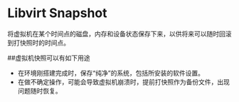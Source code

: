 # Libvirt Snapshot

将虚拟机在某个时间点的磁盘，内存和设备状态保存下来，以供将来可以随时回滚到打快照时的时间点。

##虚拟机快照可以有如下用途

- 在环境刚搭建完成时，保存“纯净”的系统，包括所安装的软件设置。
- 在做不确定操作，可能会导致虚拟机崩溃时，提前打快照作为备份文件，出现问题随时恢复。